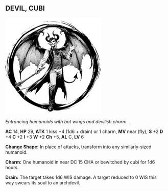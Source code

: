 ## DEVIL, CUBI

![](images/devil-cubi.webp)

_Entrancing humanoids with bat wings and devilish charm._

**AC** 14, **HP** 29, **ATK** 1 kiss +4 (1d6 + drain) or 1 charm, **MV** near (fly), **S** +2 **D** +4 **C** +2 **I** +3 **W** +2 **Ch** +5, **AL** C, **LV** 6

**Change Shape:** In place of attacks, transform into any similarly-sized humanoid.

**Charm:** One humanoid in near DC 15 CHA or bewitched by cubi for 1d6 hours.

**Drain:** The target takes 1d6 WIS damage. A target reduced to 0 WIS this way swears its soul to an archdevil.

